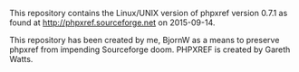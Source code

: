 This repository contains the Linux/UNIX version of phpxref version 0.7.1 as found at http://phpxref.sourceforge.net on 2015-09-14. 

This repository has been created by me, BjornW as a means to preserve phpxref from impending Sourceforge doom. 
PHPXREF is created by Gareth Watts.  
